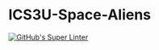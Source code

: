 # ICS3U-Space-Aliens
[![GitHub's Super Linter](https://github.com/ICS3U-Programming-Sarah-A/ICS3U-Space-Aliens/workflows/GitHub's%20Super%20Linter/badge.svg)](https://github.com/ICS3U-Programming-Sarah-A/ICS3U-Space-Aliens/actions)
